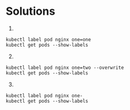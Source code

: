 # Solutions

1)

    kubectl label pod nginx one=one
    kubectl get pods --show-labels

2)

    kubectl label pod nginx one=two --overwrite
    kubectl get pods --show-labels

3)

    kubectl label pod nginx one-
    kubectl get pods --show-labels
